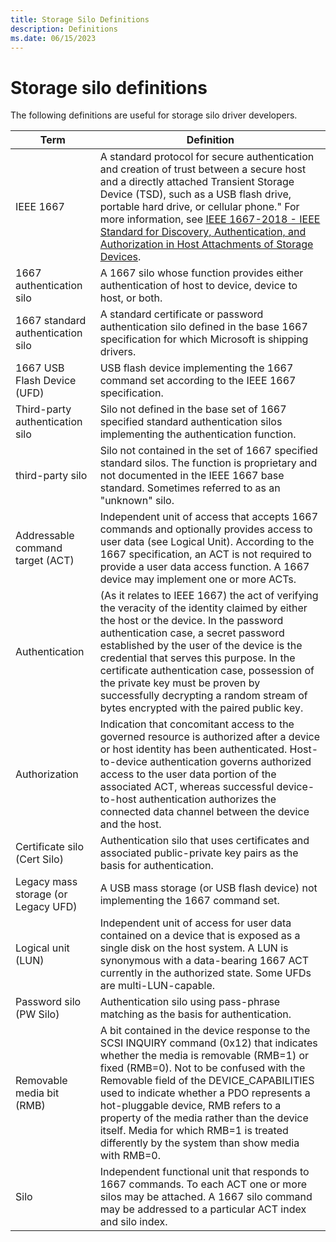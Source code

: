 ```yaml
---
title: Storage Silo Definitions
description: Definitions
ms.date: 06/15/2023
---
```


# Storage silo definitions

The following definitions are useful for storage silo driver developers.

| Term | Definition |
| ---- | ---------- |
| IEEE 1667 | A standard protocol for secure authentication and creation of trust between a secure host and a directly attached Transient Storage Device (TSD), such as a USB flash drive, portable hard drive, or cellular phone." For more information, see [IEEE 1667-2018 - IEEE Standard for Discovery, Authentication, and Authorization in Host Attachments of Storage Devices](https://standards.ieee.org/standard/1667-2018.html). |
| 1667 authentication silo | A 1667 silo whose function provides either authentication of host to device, device to host, or both. |
| 1667 standard authentication silo | A standard certificate or password authentication silo defined in the base 1667 specification for which Microsoft is shipping drivers. |
| 1667 USB Flash Device (UFD) | USB flash device implementing the 1667 command set according to the IEEE 1667 specification. |
| Third-party authentication silo | Silo not defined in the base set of 1667 specified standard authentication silos implementing the authentication function. |
| third-party silo | Silo not contained in the set of 1667 specified standard silos. The function is proprietary and not documented in the IEEE 1667 base standard. Sometimes referred to as an "unknown" silo. |
| Addressable command target (ACT) | Independent unit of access that accepts 1667 commands and optionally provides access to user data (see Logical Unit). According to the 1667 specification, an ACT is not required to provide a user data access function. A 1667 device may implement one or more ACTs. |
| Authentication | (As it relates to IEEE 1667) the act of verifying the veracity of the identity claimed by either the host or the device. In the password authentication case, a secret password established by the user of the device is the credential that serves this purpose. In the certificate authentication case, possession of the private key must be proven by successfully decrypting a random stream of bytes encrypted with the paired public key. |
| Authorization | Indication that concomitant access to the governed resource is authorized after a device or host identity has been authenticated. Host-to-device authentication governs authorized access to the user data portion of the associated ACT, whereas successful device-to-host authentication authorizes the connected data channel between the device and the host. |
| Certificate silo (Cert Silo) | Authentication silo that uses certificates and associated public-private key pairs as the basis for authentication. |
| Legacy mass storage (or Legacy UFD) | A USB mass storage (or USB flash device) not implementing the 1667 command set. |
| Logical unit (LUN) | Independent unit of access for user data contained on a device that is exposed as a single disk on the host system. A LUN is synonymous with a data-bearing 1667 ACT currently in the authorized state. Some UFDs are multi-LUN-capable. |
| Password silo (PW Silo) | Authentication silo using pass-phrase matching as the basis for authentication. |
| Removable media bit (RMB) | A bit contained in the device response to the SCSI INQUIRY command (0x12) that indicates whether the media is removable (RMB=1) or fixed (RMB=0). Not to be confused with the Removable field of the DEVICE_CAPABILITIES used to indicate whether a PDO represents a hot-pluggable device, RMB refers to a property of the media rather than the device itself. Media for which RMB=1 is treated differently by the system than show media with RMB=0. |
| Silo | Independent functional unit that responds to 1667 commands. To each ACT one or more silos may be attached. A 1667 silo command may be addressed to a particular ACT index and silo index. |
